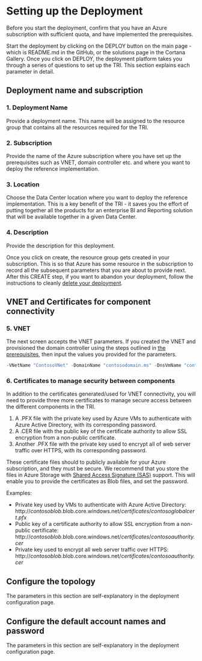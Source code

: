 # Setting up the Deployment

Before you start the deployment, confirm that you have an Azure subscription with sufficient quota, and have implemented the prerequisites.

Start the deployment by clicking on the DEPLOY button on the main page - which is README.md in the GitHub, or the solutions page in the Cortana Gallery. Once you click on DEPLOY, the deployment platform takes you through a series of questions to set up the TRI. This section explains each parameter in detail. 

## Deployment name and subscription
### 1. Deployment Name
Provide a deployment name. This name will be assigned to the resource group that contains all the resources required for the TRI.

### 2. Subscription
Provide the name of the Azure subscription where you have set up the prerequisites such as VNET, domain controller etc. and where you want to deploy the reference implementation.

### 3. Location
Choose the Data Center location where you want to deploy the reference implementation. This is a key benefit of the TRI - it saves you the effort of putting together all the products for an enterprise BI and Reporting solution that will be available together in a given Data Center.

### 4. Description
Provide the description for this deployment.

Once you click on create, the resource group gets created in your subscription. This is so that Azure has some resource in the subscription to record all the subsequent parameters that you are about to provide next. After this CREATE step, if you want to abandon your deployment, follow the instructions to cleanly [delete your deployment](./18-Deleting%20a%20deployment.md).

## VNET and Certificates for component connectivity

### 5. VNET
The next screen accepts the VNET parameters. If you created the VNET and provisioned the domain controller using the steps outlined in [the prerequisites](./1-Prerequisite%20Steps%20Before%20Deployment.md), then input the values you provided for the parameters.
```PowerShell
-VNetName "ContosoVNet" -DomainName "contosodomain.ms" -DnsVmName "contosodns"
``` 

### 6. Certificates to manage security between components
In addition to the certificates generated/used for VNET connectivity, you will need to provide three more certificates to manage secure access between the different components in the TRI.
1. A .PFX file with the private key used by Azure VMs to authenticate with Azure Active Directory, with its corresponding password.
2. A .CER file with the public key of the certificate authority to allow SSL encryption from a non-public certificate.
3. Another .PFX file with the private key used to encrypt all of web server traffic over HTTPS, with its corresponding password.

These certificate files should to publicly available for your Azure subscription, and they must be secure. We recommend that you store the files in Azure Storage with [Shared Access Signature (SAS)](https://docs.microsoft.com/en-us/azure/storage/blobs/storage-dotnet-shared-access-signature-part-2) support. This will enable you to provide the certificates as Blob files, and set the password.

Examples:
- Private key used by VMs to authenticate with Azure Active Directory: http://_contosoblob_.blob.core.windows.net/_certificates_/_contosoglobalcert.pfx_
- Public key of a certificate authority to allow SSL encryption from a non-public certificate: http://_contosoblob_.blob.core.windows.net/_certificates_/_contosoauthority.cer_
- Private key used to encrypt all web server traffic over HTTPS:
http://_contosoblob_.blob.core.windows.net/_certificates_/_contosoauthority.cer_

## Configure the topology
The parameters in this section are self-explanatory in the deployment configuration page.

## Configure the default account names and password
The parameters in this section are self-explanatory in the deployment configuration page.